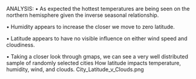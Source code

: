 
ANALYSIS:
• As expected the hottest temperatures are being seen on the northern hemisphere given the inverse seasonal relationship.

• Humidity appears to increase the closer we move to zero latitude.

• Latitude appears to have no visible influence on either wind speed and cloudiness.

• Taking a closer look through gmaps, we can see a very well distributed sample of randomly selected cities
  How latitude impacts temperature, humidity, wind, and clouds.
  City_Latitude_v_Clouds.png
